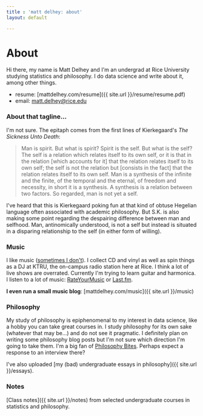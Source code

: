 ```yaml
---
title : 'matt delhey: about'
layout: default

---
```

# About

<!-- <img src="{{ site.url }}/images/slim.png" class="profile" /> -->


Hi there, my name is Matt Delhey and I'm an undergrad at Rice University studying statistics and philosophy. I do data science and write about it, among other things. 

* resume: [mattdelhey.com/resume]({{ site.url }}/resume/resume.pdf)
* email: [matt.delhey@rice.edu](mailto:matt.delhey@rice.edu)

### About that tagline... ###
I'm not sure. The epitaph comes from the first lines of Kierkegaard's _The Sickness Unto Death_:

> Man is spirit. But what is spirit? Spirit is the self. But what is the self? 
> The self is a relation which relates itself to its own self, or it is that in the relation 
> [which accounts for it] that the relation relates itself to its own self;
> the self is not the relation but [consists in the fact] that the relation relates itself to
> its own self. Man is a synthesis of the infinite and the finite, of the temporal and the
> eternal, of freedom and necessity, in short it is a synthesis. A synthesis is a relation between two factors.
> So regarded, man is not yet a self.

I've heard that this is Kierkegaard poking fun at that kind of obtuse Hegelian language often associated with academic philosophy. But S.K. is also making some point regarding the despairing difference between man and selfhood. Man, antinomically understood, is not a self but instead is situated in a disparing relationship to the self (in either form of willing). 

### Music ###
I like music ([sometimes I don't](http://www.youtube.com/watch?v=MFeS0VstOdE)). I collect CD and vinyl as well as spin things as a DJ at KTRU, the on-campus radio station here at Rice. I think a lot of live shows are overrated. Currently I'm trying to learn guitar and harmonica. I listen to a lot of music: [RateYourMusic](http://rateyourmusic.com/~apy) or [Last.fm](http://www.last.fm/user/mattdelhey).

__I even run a small music blog__: [mattdelhey.com/music]({{ site.url }}/music)


### Philosophy ###
My study of philosophy is epiphenomenal to my interest in data science, like a hobby you can take great courses in. I study philosophy for its own sake (whatever that may be...) and do not see it pragmatic. I definitely plan on writing some philosophy blog posts but I'm not sure which direction I'm going to take them. I'm a big fan of [Philosophy Bites](http://www.philosophybites.com/). Perhaps expect a response to an interview there?

I've also uploaded [my (bad) undergraduate essays in philosophy]({{ site.url }}/essays).

### Notes ###
[Class notes]({{ site.url }}/notes) from selected undergraduate courses in statistics and philosophy.
